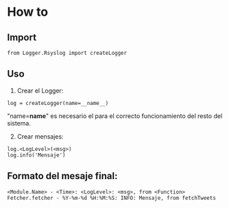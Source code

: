 # How to

## Import
```
from Logger.Rsyslog import createLogger
```

## Uso
 1. Crear el Logger:
 ```
 log = createLogger(name=__name__)
 ```
 "name=__name__" es necesario el para el correcto funcionamiento del resto del sistema.
 
 2. Crear mensajes:
 ```
 log.<LogLevel>(<msg>)
 log.info('Mensaje')
 ```
 
 ## Formato del mesaje final:
 ```
 <Module.Name> - <Time>: <LogLevel>: <msg>, from <Function>
 Fetcher.fetcher - %Y-%m-%d %H:%M:%S: INFO: Mensaje, from fetchTweets
 ```
